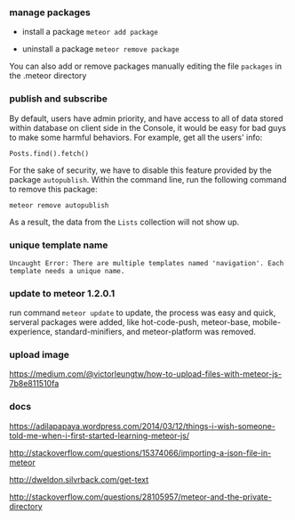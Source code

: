 ### manage packages

* install a package `meteor add package`

* uninstall a package `meteor remove package`

You can also add or remove packages manually editing the file `packages` in the .meteor directory

### publish and subscribe

By default, users have admin priority, and have access to all of data stored within database on client side in the Console, it
would be easy for bad guys to make some harmful behaviors. For example, get all the users' info:

    Posts.find().fetch()

For the sake of security, we have to disable this feature provided by the package `autopublish`.
Within the command line, run the following command to remove this package:

    meteor remove autopublish

As a result, the data from the `Lists` collection will not show up.

###

### unique template name

```
Uncaught Error: There are multiple templates named 'navigation'. Each template needs a unique name.
```

### update to meteor 1.2.0.1

run command `meteor update` to update, the process was easy and quick, serveral
packages were added, like hot-code-push, meteor-base, mobile-experience,
standard-minifiers, and meteor-platform was removed.

### upload image

<https://medium.com/@victorleungtw/how-to-upload-files-with-meteor-js-7b8e811510fa>

### docs

<https://adilapapaya.wordpress.com/2014/03/12/things-i-wish-someone-told-me-when-i-first-started-learning-meteor-js/>

<http://stackoverflow.com/questions/15374066/importing-a-json-file-in-meteor>

<http://dweldon.silvrback.com/get-text>

<http://stackoverflow.com/questions/28105957/meteor-and-the-private-directory>

